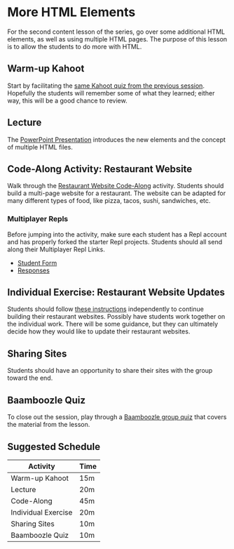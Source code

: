 # More HTML Elements
For the second content lesson of the series, go over some additional HTML elements, as well as using multiple HTML pages. The purpose of this lesson is to allow the students to do more with HTML.

## Warm-up Kahoot
Start by facilitating the [same Kahoot quiz from the previous session](https://create.kahoot.it/details/740e9179-5b3b-426c-a5ef-e770b2bd60c4). Hopefully the students will remember some of what they learned; either way, this will be a good chance to review.

## Lecture
The [PowerPoint Presentation](MoreHtmlElements.pptx) introduces the new elements and the concept of multiple HTML files.

## Code-Along Activity: Restaurant Website
Walk through the [Restaurant Website Code-Along](RestaurantWebsiteCodeAlong.md) activity. Students should build a multi-page website for a restaurant. The website can be adapted for many different types of food, like pizza, tacos, sushi, sandwiches, etc.

### Multiplayer Repls
Before jumping into the activity, make sure each student has a Repl account and has properly forked the starter Repl projects. Students should all send along their Multiplayer Repl Links.

- [Student Form](https://forms.gle/tw1bQoptj9M8Jts68)
- [Responses](https://docs.google.com/spreadsheets/d/1k1gBrOYVu2J2e4mpx9HHW1TBRpGJ9-hlQFIVdskoINQ/edit?usp=sharing)

## Individual Exercise: Restaurant Website Updates
Students should follow [these instructions](RestaurantIndividual.md) independently to continue building their restaurant websites. Possibly have students work together on the individual work. There will be some guidance, but they can ultimately decide how they would like to update their restaurant websites.

## Sharing Sites
Students should have an opportunity to share their sites with the group toward the end.

## Baamboozle Quiz
To close out the session, play through a [Baamboozle group quiz](https://www.baamboozle.com/game/506338) that covers the material from the lesson.

## Suggested Schedule
| Activity | Time |
|-|-|
| Warm-up Kahoot | 15m |
| Lecture | 20m |
| Code-Along | 45m |
| Individual Exercise | 20m |
| Sharing Sites | 10m |
| Baamboozle Quiz | 10m |